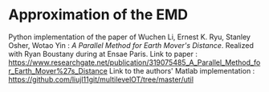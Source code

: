 # Approximation of the EMD
Python implementation of the paper of Wuchen Li, Ernest K. Ryu, Stanley Osher, Wotao Yin  : *A Parallel Method for Earth Mover's Distance*.
Realized with Ryan Boustany during at Ensae Paris.
Link to paper : https://www.researchgate.net/publication/319075485_A_Parallel_Method_for_Earth_Mover%27s_Distance
Link to the authors' Matlab implementation : https://github.com/liujl11git/multilevelOT/tree/master/util

